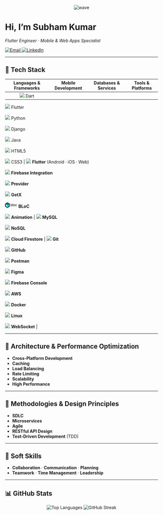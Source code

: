 <!-- ==================== HEADER ==================== -->
<p align="center">
  <img src="https://media.giphy.com/media/LmNwrBhejkK9EFP504/giphy.gif" alt="wave" width="50"/>
  <h1>Hi, I’m <strong>Subham Kumar</strong></h1>
  <p><em> Flutter Engineer · Mobile &amp; Web Apps Specialist</em></p>

  <!-- Contact Badges -->
  <p>
    <a href="mailto:subham.techpro17@gmail.com">
      <img src="https://img.shields.io/badge/Email-D14836?logo=gmail&style=for-the-badge" alt="Email"/>
    </a>
    <a href="https://www.linkedin.com/in/the-subham-techpro17/" target="_blank">
      <img src="https://img.shields.io/badge/LinkedIn-0077B5?logo=linkedin&style=for-the-badge" alt="LinkedIn"/>
    </a>
   
  </p>
</p>
<!-- ================================================= -->

---

## 💼 Tech Stack

| Languages & Frameworks                                                                                                                                    | Mobile Development                                                           | Databases & Services                                                   | Tools & Platforms                                                                                                                        |
|:--------------------------------------------------------------------------------------------------------------------------------------------------------:|:----------------------------------------------------------------------------:|:----------------------------------------------------------------------:|:-----------------------------------------------------------------------------------------------------------------------------------------:|
| <img src="https://cdn.jsdelivr.net/gh/devicons/devicon/icons/dart/dart-original.svg"    width="40"/> Dart<br/>  
  <img src="https://cdn.jsdelivr.net/gh/devicons/devicon/icons/flutter/flutter-original.svg" width="40"/> Flutter<br/>  
  <img src="https://cdn.jsdelivr.net/gh/devicons/devicon/icons/python/python-original.svg"  width="40"/> Python<br/>  
  <img src="https://cdn.jsdelivr.net/gh/devicons/devicon/icons/django/django-original.svg"  width="40"/> Django<br/>  
  <img src="https://cdn.jsdelivr.net/gh/devicons/devicon/icons/java/java-original.svg"     width="40"/> Java<br/>  
  <img src="https://cdn.jsdelivr.net/gh/devicons/devicon/icons/html5/html5-original.svg"   width="40"/> HTML5<br/>  
  <img src="https://cdn.jsdelivr.net/gh/devicons/devicon/icons/css3/css3-original.svg"     width="40"/> CSS3 | <img src="https://cdn.jsdelivr.net/gh/devicons/devicon/icons/flutter/flutter-original.svg" width="40"/> **Flutter** (Android · iOS · Web)<br/>  
  <img src="https://cdn.jsdelivr.net/gh/devicons/devicon/icons/firebase/firebase-plain.svg" width="40"/> **Firebase Integration**<br/>  
  <img src="https://img.icons8.com/external-tal-revivo-shadow-tal-revivo/40/null/external-provider-a-state-management-tool-used-in-flutter-logo-shadow-tal-revivo.png" width="40"/> **Provider**<br/>  
  <img src="https://img.icons8.com/nolan/40/flutter.png" width="40"/> **GetX**<br/>  
  <img src="https://raw.githubusercontent.com/felangel/bloc/master/docs/assets/bloc_logo_full.png" width="40"/> **BLoC**<br/>  
  <img src="https://img.icons8.com/ios-filled/40/000000/animation.png" width="40"/> **Animation** | <img src="https://cdn.jsdelivr.net/gh/devicons/devicon/icons/mysql/mysql-original.svg" width="40"/> **MySQL**<br/>  
  <img src="https://cdn.jsdelivr.net/gh/devicons/devicon/icons/mongodb/mongodb-original.svg" width="40"/> **NoSQL**<br/>  
  <img src="https://img.icons8.com/color/40/google-cloud-firestore.png" width="40"/> **Cloud Firestore** | <img src="https://cdn.jsdelivr.net/gh/devicons/devicon/icons/git/git-original.svg" width="40"/> **Git**<br/>  
  <img src="https://cdn.jsdelivr.net/gh/devicons/devicon/icons/github/github-original.svg" width="40"/> **GitHub**<br/>  
  <img src="https://www.vectorlogo.zone/logos/getpostman/getpostman-icon.svg" width="40"/> **Postman**<br/>  
  <img src="https://cdn.jsdelivr.net/gh/devicons/devicon/icons/figma/figma-original.svg" width="40"/> **Figma**<br/>  
  <img src="https://cdn.jsdelivr.net/gh/devicons/devicon/icons/firebase/firebase-plain.svg" width="40"/> **Firebase Console**<br/>  
  <img src="https://cdn.jsdelivr.net/gh/devicons/devicon/icons/amazonwebservices/amazonwebservices-original.svg" width="40"/> **AWS**<br/>  
  <img src="https://cdn.jsdelivr.net/gh/devicons/devicon/icons/docker/docker-original.svg" width="40"/> **Docker**<br/>  
  <img src="https://cdn.jsdelivr.net/gh/devicons/devicon/icons/linux/linux-original.svg" width="40"/> **Linux**<br/>  
  <img src="https://img.icons8.com/external-flat-icons-inmotus-design/40/external-websocket-web-technology-flat-icons-inmotus-design.png" width="40"/> **WebSocket** |

---

## 🧠 Architecture & Performance Optimization
- **Cross‑Platform Development**  
- **Caching**  
- **Load Balancing**  
- **Rate Limiting**  
- **Scalability**  
- **High Performance**

---

## 🧩 Methodologies & Design Principles
- **SDLC**  
- **Microservices**  
- **Agile**  
- **RESTful API Design**  
- **Test‑Driven Development** (TDD)

---

## 🧠 Soft Skills
- **Collaboration** · **Communication** · **Planning**  
- **Teamwork** · **Time Management** · **Leadership**

---

## 📊 GitHub Stats

<p align="center">
  <img src="https://github-readme-stats.vercel.app/api/top-langs?username=the-subham-techpro17&show_icons=true&locale=en&layout=compact" alt="Top Languages" />
  <img src="https://github-readme-streak-stats.herokuapp.com/?user=the-subham-techpro17&theme=default" alt="GitHub Streak" />
</p>
